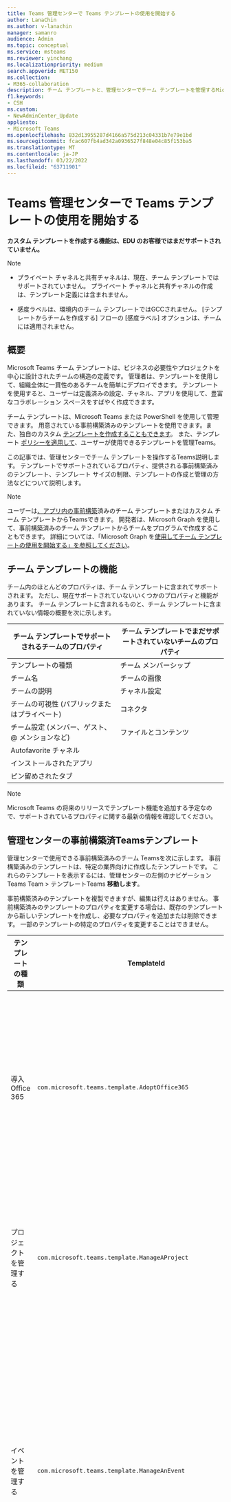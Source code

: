 ```yaml
---
title: Teams 管理センターで Teams テンプレートの使用を開始する
author: LanaChin
ms.author: v-lanachin
manager: samanro
audience: Admin
ms.topic: conceptual
ms.service: msteams
ms.reviewer: yinchang
ms.localizationpriority: medium
search.appverid: MET150
ms.collection:
- M365-collaboration
description: チーム テンプレートと、管理センターでチーム テンプレートを管理するMicrosoft Teams説明します。
f1.keywords:
- CSH
ms.custom:
- NewAdminCenter_Update
appliesto:
- Microsoft Teams
ms.openlocfilehash: 832d13955287d4166a575d213c04331b7e79e1bd
ms.sourcegitcommit: fcac607fb4ad342a0936527f848e04c85f153ba5
ms.translationtype: MT
ms.contentlocale: ja-JP
ms.lasthandoff: 03/22/2022
ms.locfileid: "63711901"
---
```

# <a name="get-started-with-team-templates-in-the-teams-admin-center"></a>Teams 管理センターで Teams テンプレートの使用を開始する

**カスタム テンプレートを作成する機能は、EDU のお客様ではまだサポートされていません。**

> [!NOTE]
> - プライベート チャネルと共有チャネルは、現在、チーム テンプレートではサポートされていません。 プライベート チャネルと共有チャネルの作成は、テンプレート定義には含まれません。
>
> - 感度ラベルは、環境内のチーム テンプレートではGCCされません。 [テンプレートからチームを作成する] フローの [感度ラベル] オプションは、チームには適用されません。

## <a name="overview"></a>概要

Microsoft Teams チーム テンプレートは、ビジネスの必要性やプロジェクトを中心に設計されたチームの構造の定義です。 管理者は、テンプレートを使用して、組織全体に一貫性のあるチームを簡単にデプロイできます。 テンプレートを使用すると、ユーザーは定義済みの設定、チャネル、アプリを使用して、豊富なコラボレーション スペースをすばやく作成できます。

チーム テンプレートは、Microsoft Teams または PowerShell を使用して管理できます。 用意されている事前構築済みのテンプレートを使用できます。また、独自のカスタム [テンプレートを作成することもできます](#create-your-own-team-templates)。 また、テンプレート [ポリシーを適用して](#apply-team-template-policies)、ユーザーが使用できるテンプレートを管理Teams。

この記事では、管理センターでチーム テンプレートを操作するTeams説明します。 テンプレートでサポートされているプロパティ、提供される事前構築済みのテンプレート、テンプレート サイズの制限、テンプレートの作成と管理の方法などについて説明します。

> [!NOTE]
> ユーザーは[、アプリ内の事前構築](https://support.microsoft.com/office/create-a-team-from-a-template-a90c30f3-9940-4897-ab5b-988e69e4cd9c)済みのチーム テンプレートまたはカスタム チーム テンプレートからTeamsできます。 開発者は、Microsoft Graph を使用して、事前構築済みのチーム テンプレートからチームをプログラムで作成することもできます。 詳細については、「Microsoft Graph を[使用してチーム テンプレートの使用を開始する」を参照してください](get-started-with-teams-templates.md)。

## <a name="team-template-capabilities"></a>チーム テンプレートの機能

チーム内のほとんどのプロパティは、チーム テンプレートに含まれてサポートされます。 ただし、現在サポートされていないいくつかのプロパティと機能があります。 チーム テンプレートに含まれるものと、チーム テンプレートに含まれていない情報の概要を次に示します。

| **チーム テンプレートでサポートされるチームのプロパティ** | **チーム テンプレートでまだサポートされていないチームのプロパティ** |
| ------------------------------------------------ | -------------------------------------------------------- |
| テンプレートの種類 | チーム メンバーシップ |
| チーム名 | チームの画像 |
| チームの説明 | チャネル設定 |
| チームの可視性 (パブリックまたはプライベート) | コネクタ |
| チーム設定 (メンバー、ゲスト、@ メンションなど) | ファイルとコンテンツ |
| Autofavorite チャネル | |
| インストールされたアプリ | |
| ピン留めされたタブ | |

> [!NOTE]
> Microsoft Teams の将来のリリースでテンプレート機能を追加する予定なので、サポートされているプロパティに関する最新の情報を確認してください。

## <a name="pre-built-team-templates-in-the-teams-admin-center"></a>管理センターの事前構築済Teamsテンプレート

管理センターで使用できる事前構築済みのチーム Teamsを次に示します。 事前構築済みのテンプレートは、特定の業界向けに作成したテンプレートです。 これらのテンプレートを表示するには、管理センターの左側のナビゲーションTeams Team  >  テンプレートTeams **移動します**。

事前構築済みのテンプレートを複製できますが、編集は行えはありません。 事前構築済みのテンプレートのプロパティを変更する場合は、既存のテンプレートから新しいテンプレートを作成し、必要なプロパティを追加または削除できます。 一部のテンプレートの特定のプロパティを変更することはできません。

| テンプレートの種類 | TemplateId | このテンプレートに含まれるプロパティ |
| ------------------ | -------------- | ----------------------------------------------------- |
| 導入Office 365 |`com.microsoft.teams.template.AdoptOffice365`|  チャネル: <ul><li>全般</li> <li>お知らせ</li> <li>チャンピオン コーナー</li> <li>チーム フォーム</li><li>カレンダー</li></ul> アプリ: <ul><li>Wiki</li>  <li>チャネルカレンダー</li> <li>マイルストーン</li><li>情報</li></ul>|
| プロジェクトを管理する |`com.microsoft.teams.template.ManageAProject`| チャネル: <ul><li>全般</li> <li>お知らせ</li> <li>リソース</li> <li>計画</li></ul> アプリ:<ul><li>Wiki</li><li>OneNote</li><li>タスク</li><li>リスト</li><li>Power Automate</li></ul> |
| イベントを管理する|`com.microsoft.teams.template.ManageAnEvent` | チャネル: <ul><li>全般</li> <li>お知らせ</li> <li>予算</li> <li>コンテンツ</li><li>物流</li> <li>計画</li> <li> マーケティングと PR</li></ul> アプリ:<ul><li>Wiki</li><li>Web サイト</li> <li>YouTube</li> <li>タスク</li> <li>OneNote</li> <li>従業員のアイデア</li> <li>問題の報告者</li><li>Power Automate</li><li>情報</li><li>マイルストーン</li></ul> |
|従業員のオンボード|`com.microsoft.teams.template.OnboardEmployees` | チャネル: <ul><li>全般</li> <li>お知らせ</li> <li>従業員チャット</li> <li>トレーニング</li></ul>アプリ:<ul><li>Wiki</li><li>コミュニティ</li><li>タスク</li><li>従業員のアイデア</li><li>Power Automate</li><li>情報</li><li>マイルストーン</li></ul>|
|ヘルプ デスクを整理する| `com.microsoft.teams.template.OrganizeHelpDesk`|チャネル:<ul><li>全般</li><li>お知らせ</li><li>よくあるご質問 (FAQ)</li></ul>アプリ:<ul><li>Wiki</li><li>OneNote</li><li>タスク </li><li>称賛</li><li>問題の報告者</li><li>Power Automate</li><li>情報</li></ul> |
| 患者のケア| `com.microsoft.teams.template.healthcareWard`| チャネル<ul><li>全般</li><li>お知らせ</li><li>ハドル</li><li>ラウンド</li><li>人員配置</li><li>トレーニング</li></ul> アプリ: <ul><li>Wiki</li><li>リスト  </li><li>承認</li><li>情報</li><li>検査</li></ul>|
| 危機的なコミュニケーション |`com.microsoft.teams.template.CollaborateOnAGlobalCrisisOrEvent`| チャネル: <ul><li>全般<li>お知らせ</li><li>世界のニュース</li><li>内部 comms</li><li>外部通信</li><li>承認要求</li><li>顧客のエスカレーション</li><li>エグゼクティブの更新</li><li>計画</li><li>物流</li></ul>アプリ: <ul><li>Web サイト</li><li>タスク</li><li>問題の報告者</li><li>承認</li><li>情報</li><li>OneNote</li><li>Power Automate</li><li>SharePoint</li></ul>|
|銀行の支店| `com.microsoft.teams.template.CollaborateWithinABankBranch`|チャネル <ul><li>全般<li>お知らせ</li><li>ハドル</li><li>顧客との会議</li><li>承認要求 </li><li>指導</li><li>スキルの習得</li><li>融資の処理</li><li>顧客の苦情</li><li>称賛</li><li>楽しい機能</li><li>コンプライアンス</li></ul>アプリ:<ul><li>称賛 </li><li>問題の報告者</li><li>Wiki</li><li>カレンダー</li><li>承認</li><li>情報</li><li>アイデア</li></ul>|
|インシデント対応| `com.microsoft.teams.template.CoordinateIncidentResponse`|チャネル: <ul><li>全般<li>お知らせ</li><li>物流</li><li>計画</li><li>回復</li><li>緊急</li></ul> アプリ: <ul><li>Wiki</li><li>Excel</li><li>OneNote</li><li>SharePoint</li><li>タスク</li> <li>承認</li> <li>検査</li> <li>Power Automate</li><li>情報</li><li>マイルストーン</li></ul>|
|病院| `com.microsoft.teams.template.healthcareHospital` |チャネル <ul><li>全般</li><li>お知らせ</li><li>コンプライアンス</li><li>親権</li><li>人事管理</li><li>薬局</li></ul> アプリ: <ul><li>Wiki</li><li>リスト</li><li>タスク</li><li>承認</li><li>Shifts</li><li>情報</li><li>検査</li><li>アイデア</li></ul>|
|店舗を整理する| `com.microsoft.teams.template.retailStore` |チャネル: <ul><li>全般<li>シフトのハンドオフ</li><li>ストアの準備状況</li><li>学習</li></ul> アプリ: <ul><li>Wiki</li><li>タスク</li><li>Shifts</li><li>検査</li></ul>|
|マネージャー用小売業| `com.microsoft.teams.template.retailManagerCollaboration` |チャネル <ul><li>全般<li>操作</li><li>学習</li></ul> アプリ: <ul><li>Wiki</li><li>タスク</li><li>検査</li></ul>|
|品質と安全性 |`com.microsoft.teams.template.QualitySafety`|チャネル: <ul><li>全般<li>お知らせ</li><li>リーダーシップ</li><li>メンテナンス</li><li>生産ライン 1</li><li>生産ライン 2</li><li>生産ライン 3</li><li>正常性と安全性</li><li>トレーニング</li><li>楽しい機能</li></ul> アプリ: <ul><li>Wiki</li><li>タスク</li> <li>問題の報告者</li> <li>検査</li> </ul>|
|ボランティアの管理| `com.microsoft.teams.template.ManageVolunteers` |チャネル: <ul><li>全般<li>お知らせ</li><li>レポート</li><li>ボランティアの管理</li><li>エンゲージメントの機会</li><li>ボランティア オンボーディング</li></ul> アプリ: <ul><li>Web サイト</li><li>YouTube</li><li>Power BI</li><li>Power Apps</li><li>タスク</li><li>SharePoint</li><li>OneNote</li></ul>|
||||

### <a name="team-templates-by-category-and-industry"></a>カテゴリと業界別のチーム テンプレート

業界で事前構築されたテンプレートを使用する方法の詳細については、以下を参照してください。

- [財務チームテンプレート](financial-teams-templates-in-the-admin-console.md)
- [一般的なチーム テンプレート](general-teams-templates-in-the-admin-console.md)
- [政府機関のチーム テンプレート](government-teams-templates-in-the-admin-console.md)
- [医療チームのテンプレート](expand-teams-across-your-org/healthcare/healthcare-templates-admin-console.md)
- [製造チーム テンプレート](manufacturing-teams-templates-in-the-admin-console.md)
- [非営利団体のチーム テンプレート](team-templates-nonprofit.md)
- [リテール チーム テンプレート](retail-teams-templates-in-the-admin-console.md)

## <a name="team-template-size-limits"></a>チーム テンプレートのサイズ制限

テンプレートは、特定の数のチャネル、タブ、アプリに制限されます。

 > [!Note]
 > テンプレートから作成したチャネル、タブ、アプリをチームに追加できます。

|機能 | 制限|
|-|-|
|テンプレートあたりのチャネル数 | 15 |
|テンプレートのチャネルごとのタブ数 | 20 |
|テンプレートあたりのアプリ数 | 50|
|||

詳細については、「制限と仕様[」を参照](limits-specifications-teams.md)Teams。

## <a name="manage-team-templates"></a>チーム テンプレートを管理する

### <a name="manage-team-templates-in-the-teams-admin-center"></a>Teams 管理センターでチーム テンプレートを管理する

#### <a name="view-team-templates"></a>チーム テンプレートを表示する

チーム テンプレートを表示するには > 、管理センターの左側のナビゲーションTeams Team テンプレートTeams **移動します**。 テンプレートを選択すると、含まれるチャネルやアプリなど、詳細が表示されます。

#### <a name="create-your-own-team-templates"></a>独自のチーム テンプレートを作成する

独自のカスタム テンプレートは、ゼロから作成したり、既存のチームから作成したり、既存のテンプレートから作成したりすることができます。 詳細については、次を参照してください。

- [カスタム チーム テンプレートを作成する](create-a-team-template.md)
- [既存のチームからテンプレートを作成する](create-template-from-existing-team.md)
- [既存のチーム テンプレートからチーム テンプレートを作成する](create-template-from-existing-template.md)

#### <a name="apply-team-template-policies"></a>チーム テンプレート ポリシーを適用する

ユーザーがチームを作成するために Teams に表示されるテンプレートを制御するには[](https://support.microsoft.com/office/create-a-team-with-team-templates-702a2977-e662-4038-bef5-bdf8ee47b17b)、テンプレート ポリシーを設定し、組織内のユーザーとグループに割り当てる必要があります。 詳細については、「管理センターで[チーム テンプレートを管理するTeams参照してください](templates-policies.md)。

### <a name="manage-team-templates-using-powershell"></a>PowerShell を使用してチーム テンプレートを管理する

PowerShell でテンプレートを管理するには、次のコマンドレットを使用します。

- [Get-CsTeamTemplate](/powershell/module/teams/get-csteamtemplate)
- [Get-CsTeamTemplateList](/powershell/module/teams/get-csteamtemplatelist)
- [New-CsTeamTemplate](/powershell/module/teams/new-csteamtemplate)
- [Remove-CsTeamTemplate](/powershell/module/teams/remove-csteamtemplate)
- [Update-CsTeamTemplate](/powershell/module/teams/update-csteamtemplate)

## <a name="related-articles"></a>関連記事

- [テンプレートからチームを作成する](https://support.microsoft.com/office/create-a-team-with-team-templates-702a2977-e662-4038-bef5-bdf8ee47b17b)
- [Microsoft Graph を使用して、チーム テンプレートの使用を開始する](get-started-with-teams-templates.md)
- [チームを複製する](/graph/api/team-clone)
